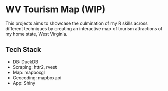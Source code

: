 # WV Tourism Map (WIP)

This projects aims to showcase the culmination of my R skills across different techniques by creating an interactive map of tourism attractions of my home state, West Virginia.

## Tech Stack

-   DB: DuckDB
-   Scraping: httr2, rvest
-   Map: mapboxgl
-   Geocoding: mapboxapi
-   App: Shiny
